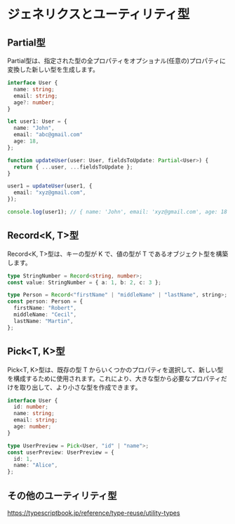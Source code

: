 # ジェネリクスとユーティリティ型

## Partial<T>型

Partial<T>型は、指定された型の全プロパティをオプショナル(任意の)プロパティに変換した新しい型を生成します。

```typescript
interface User {
  name: string;
  email: string;
  age?: number;
}

let user1: User = {
  name: "John",
  email: "abc@gmail.com"
  age: 18,
};

function updateUser(user: User, fieldsToUpdate: Partial<User>) {
  return { ...user, ...fieldsToUpdate };
}

user1 = updateUser(user1, {
  email: "xyz@gmail.com",
});

console.log(user1); // { name: 'John', email: 'xyz@gmail.com', age: 18 }
```

## Record<K, T>型

Record<K, T>型は、キーの型が K で、値の型が T であるオブジェクト型を構築します。

```typescript
type StringNumber = Record<string, number>;
const value: StringNumber = { a: 1, b: 2, c: 3 };
```

```typescript
type Person = Record<"firstName" | "middleName" | "lastName", string>;
const person: Person = {
  firstName: "Robert",
  middleName: "Cecil",
  lastName: "Martin",
};
```

## Pick<T, K>型

Pick<T, K>型は、既存の型 T からいくつかのプロパティを選択して、新しい型を構成するために使用されます。これにより、大きな型から必要なプロパティだけを取り出して、より小さな型を作成できます。

```typescript
interface User {
  id: number;
  name: string;
  email: string;
  age: number;
}

type UserPreview = Pick<User, "id" | "name">;
const userPreview: UserPreview = {
  id: 1,
  name: "Alice",
};
```

## その他のユーティリティ型

https://typescriptbook.jp/reference/type-reuse/utility-types

